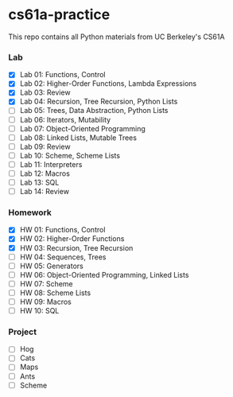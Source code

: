 # cs61a-practice

This repo contains all Python materials from UC Berkeley's CS61A

### Lab
- [x] Lab 01: Functions, Control
- [x] Lab 02: Higher-Order Functions, Lambda Expressions
- [x] Lab 03: Review
- [x] Lab 04: Recursion, Tree Recursion, Python Lists
- [ ] Lab 05: Trees, Data Abstraction, Python Lists
- [ ] Lab 06: Iterators, Mutability
- [ ] Lab 07: Object-Oriented Programming
- [ ] Lab 08: Linked Lists, Mutable Trees
- [ ] Lab 09: Review
- [ ] Lab 10: Scheme, Scheme Lists
- [ ] Lab 11: Interpreters
- [ ] Lab 12: Macros
- [ ] Lab 13: SQL
- [ ] Lab 14: Review

### Homework
- [x] HW 01: Functions, Control
- [x] HW 02: Higher-Order Functions
- [x] HW 03: Recursion, Tree Recursion
- [ ] HW 04: Sequences, Trees
- [ ] HW 05: Generators
- [ ] HW 06: Object-Oriented Programming, Linked Lists
- [ ] HW 07: Scheme
- [ ] HW 08: Scheme Lists
- [ ] HW 09: Macros
- [ ] HW 10: SQL

### Project
- [ ] Hog
- [ ] Cats
- [ ] Maps
- [ ] Ants
- [ ] Scheme
